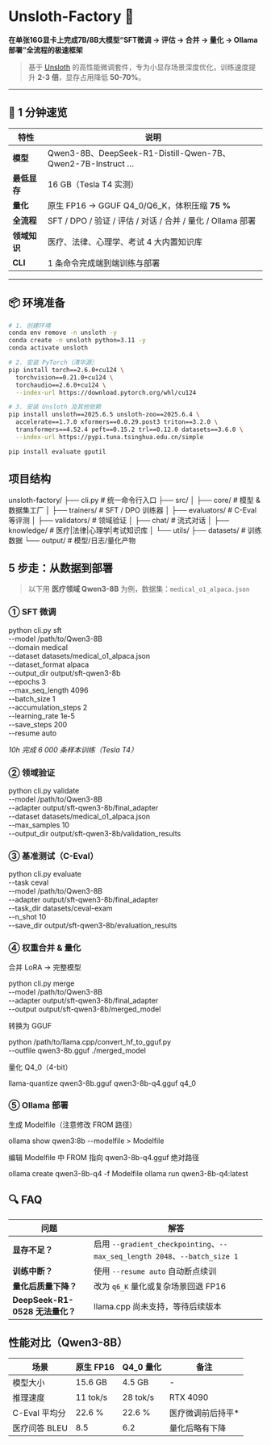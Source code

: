 # Unsloth-Factory 🦥  

**在单张16G显卡上完成7B/8B大模型“SFT微调 → 评估 → 合并 → 量化 → Ollama部署”全流程的极速框架**

> 基于 [Unsloth](https://github.com/unslothai/unsloth) 的高性能微调套件，专为小显存场景深度优化，训练速度提升 **2-3 倍**，显存占用降低 **50-70%**。  

---

## 🚀 1 分钟速览

| 特性         | 说明                                                       |
| ------------ | ---------------------------------------------------------- |
| **模型**     | Qwen3-8B、DeepSeek-R1-Distill-Qwen-7B、Qwen2-7B-Instruct … |
| **最低显存** | 16 GB（Tesla T4 实测）                                     |
| **量化**     | 原生 FP16 → GGUF Q4_0/Q6_K，体积压缩 **75 %**              |
| **全流程**   | SFT / DPO / 验证 / 评估 / 对话 / 合并 / 量化 / Ollama 部署 |
| **领域知识** | 医疗、法律、心理学、考试 4 大内置知识库                    |
| **CLI**      | 1 条命令完成端到端训练与部署                               |

---

## 📦 环境准备

```bash
# 1. 创建环境
conda env remove -n unsloth -y
conda create -n unsloth python=3.11 -y
conda activate unsloth

# 2. 安装 PyTorch（清华源）
pip install torch==2.6.0+cu124 \
  torchvision==0.21.0+cu124 \
  torchaudio==2.6.0+cu124 \
  --index-url https://download.pytorch.org/whl/cu124

# 3. 安装 Unsloth 及其他依赖
pip install unsloth==2025.6.5 unsloth-zoo==2025.6.4 \
  accelerate==1.7.0 xformers==0.0.29.post3 triton==3.2.0 \
  transformers==4.52.4 peft==0.15.2 trl==0.12.0 datasets==3.6.0 \
  --index-url https://pypi.tuna.tsinghua.edu.cn/simple

pip install evaluate gputil
```

## 项目结构

unsloth-factory/
├── cli.py                       # 统一命令行入口
├── src/
│   ├── core/                    # 模型 & 数据集工厂
│   ├── trainers/                # SFT / DPO 训练器
│   ├── evaluators/              # C-Eval 等评测
│   ├── validators/              # 领域验证
│   ├── chat/                    # 流式对话
│   ├── knowledge/               # 医疗|法律|心理学|考试知识库
│   └── utils/
├── datasets/                    # 训练数据
└── output/                      # 模型/日志/量化产物

## 5 步走：从数据到部署

> 以下用 **医疗领域 Qwen3-8B** 为例，数据集：`medical_o1_alpaca.json`

### ① SFT 微调

python cli.py sft \
  --model /path/to/Qwen3-8B \
  --domain medical \
  --dataset datasets/medical_o1_alpaca.json \
  --dataset_format alpaca \
  --output_dir output/sft-qwen3-8b \
  --epochs 3 \
  --max_seq_length 4096 \
  --batch_size 1 \
  --accumulation_steps 2 \
  --learning_rate 1e-5 \
  --save_steps 200 \
  --resume auto

*10h 完成 6 000 条样本训练（Tesla T4）*

### ② 领域验证

python cli.py validate \
  --model /path/to/Qwen3-8B \
  --adapter output/sft-qwen3-8b/final_adapter \
  --dataset datasets/medical_o1_alpaca.json \
  --max_samples 10 \
  --output_dir output/sft-qwen3-8b/validation_results

### ③ 基准测试（C-Eval）

python cli.py evaluate \
  --task ceval \
  --model /path/to/Qwen3-8B \
  --adapter output/sft-qwen3-8b/final_adapter \
  --task_dir datasets/ceval-exam \
  --n_shot 10 \
  --save_dir output/sft-qwen3-8b/evaluation_results

### ④ 权重合并 & 量化

合并 LoRA → 完整模型

python cli.py merge \
  --model /path/to/Qwen3-8B \
  --adapter output/sft-qwen3-8b/final_adapter \
  --output output/sft-qwen3-8b/merged_model

转换为 GGUF

python /path/to/llama.cpp/convert_hf_to_gguf.py \
  --outfile qwen3-8b.gguf ./merged_model

量化 Q4_0（4-bit）

llama-quantize qwen3-8b.gguf qwen3-8b-q4.gguf q4_0

### ⑤ Ollama 部署

生成 Modelfile（注意修改 FROM 路径）

ollama show qwen3:8b --modelfile > Modelfile

编辑 Modelfile 中 FROM 指向 qwen3-8b-q4.gguf 绝对路径

ollama create qwen3-8b-q4 -f Modelfile
ollama run qwen3-8b-q4:latest

## 🔍 FAQ

| 问题                            | 解答                                                         |
| ------------------------------- | ------------------------------------------------------------ |
| **显存不足？**                  | 启用 `--gradient_checkpointing`、`--max_seq_length 2048`、`--batch_size 1` |
| **训练中断？**                  | 使用 `--resume auto` 自动断点续训                            |
| **量化后质量下降？**            | 改为 `q6_K` 量化或复杂场景回退 FP16                          |
| **DeepSeek-R1-0528 无法量化？** | llama.cpp 尚未支持，等待后续版本                             |

## 性能对比（Qwen3-8B）

| 场景          | 原生 FP16 | Q4\_0 量化 | 备注               |
| ------------- | --------- | ---------- | ------------------ |
| 模型大小      | 15.6 GB   | 4.5 GB     | -                  |
| 推理速度      | 11 tok/s  | 28 tok/s   | RTX 4090           |
| C-Eval 平均分 | 22.6 %    | 22.6 %     | 医疗微调前后持平\* |
| 医疗问答 BLEU | 8.5       | 6.2        | 量化后略有下降     |
